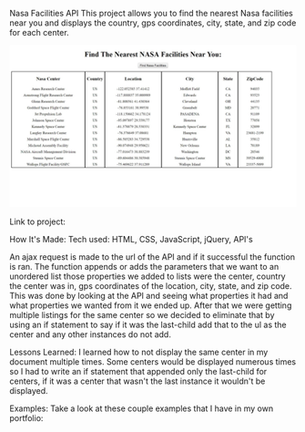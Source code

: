 Nasa Facilities API
This project allows you to find the nearest Nasa facilities near you and displays the country, gps coordinates, city, state, and zip code for each center.

![pic](pic.jpg)

Link to project:

How It's Made:
Tech used: HTML, CSS, JavaScript, jQuery, API's

An ajax request is made to the url of the API and if it successful the function is ran. The function appends or adds the parameters that we want to an unordered list those properties we added to lists were the center, country the center was in, gps coordinates of the location, city, state, and zip code. This was done by looking at the API and seeing what properties it had and what properties we wanted from it we ended up. After that we were getting multiple listings for the same center so we decided to eliminate that by using an if statement to say if it was the last-child add that to the ul as the center and any other instances do not add.

Lessons Learned:
I learned how to not display the same center in my document multiple times. Some centers would be displayed numerous times so I had to write an if statement that appended only the last-child for centers, if it was a center that wasn't the last instance it wouldn't be displayed.

Examples:
Take a look at these couple examples that I have in my own portfolio:
